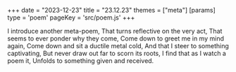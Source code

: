 +++
date = "2023-12-23"
title = "23.12.23"
themes = ["meta"]
[params]
  type = 'poem'
  pageKey = 'src/poem.js'
+++

I introduce another meta-poem,
That turns reflective on the very act,
That seems to ever ponder why they come,
Come down to greet me in my mind again,
Come down and sit a ductile metal cold,
And that I steer to something captivating,
But never draw out far to scorn its roots,
I find that as I watch a poem it,
Unfolds to something given and received.
